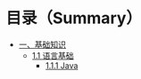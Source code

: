 # 目录（Summary）

* [一、基础知识](chapter1/README.md)
  * [1.1 语言基础](chapter1/section1.1.md)
    * [1.1.1 Java](chapter1/java1.1.1.md)